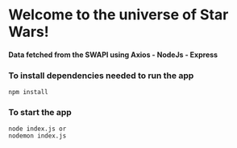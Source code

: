 # Welcome to the universe of Star Wars!

#### Data fetched from the SWAPI using Axios - NodeJs - Express 

### To install dependencies needed to run the app
```
npm install 
```
### To start the app
```
node index.js or
nodemon index.js
```
